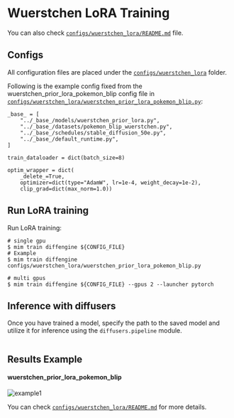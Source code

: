 # Wuerstchen LoRA Training

You can also check [`configs/wuerstchen_lora/README.md`](../../../configs/wuerstchen_lora/README.md) file.

## Configs

All configuration files are placed under the [`configs/wuerstchen_lora`](../../../configs/wuerstchen_lora/) folder.

Following is the example config fixed from the wuerstchen_prior_lora_pokemon_blip config file in [`configs/wuerstchen_lora/wuerstchen_prior_lora_pokemon_blip.py`](../../../configs/wuerstchen_lora/wuerstchen_prior_lora_pokemon_blip.py):

```
_base_ = [
    "../_base_/models/wuerstchen_prior_lora.py",
    "../_base_/datasets/pokemon_blip_wuerstchen.py",
    "../_base_/schedules/stable_diffusion_50e.py",
    "../_base_/default_runtime.py",
]

train_dataloader = dict(batch_size=8)

optim_wrapper = dict(
    _delete_=True,
    optimizer=dict(type="AdamW", lr=1e-4, weight_decay=1e-2),
    clip_grad=dict(max_norm=1.0))
```

## Run LoRA training

Run LoRA training:

```
# single gpu
$ mim train diffengine ${CONFIG_FILE}
# Example
$ mim train diffengine configs/wuerstchen_lora/wuerstchen_prior_lora_pokemon_blip.py

# multi gpus
$ mim train diffengine ${CONFIG_FILE} --gpus 2 --launcher pytorch
```

## Inference with diffusers

Once you have trained a model, specify the path to the saved model and utilize it for inference using the `diffusers.pipeline` module.

```py
```

## Results Example

#### wuerstchen_prior_lora_pokemon_blip

![example1]()

You can check [`configs/wuerstchen_lora/README.md`](../../../configs/wuerstchen_lora/README.md#results-example) for more details.
